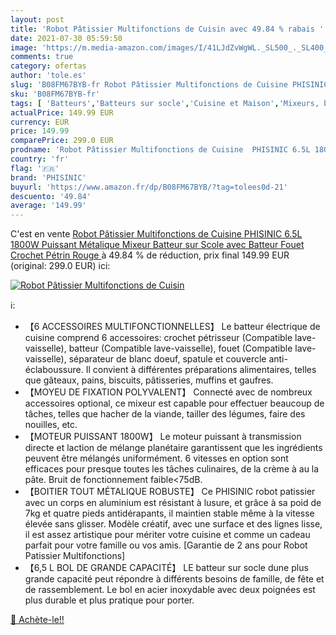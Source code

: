```yaml
---
layout: post
title: 'Robot Pâtissier Multifonctions de Cuisin avec 49.84 % rabais '
date: 2021-07-30 05:59:50
image: 'https://m.media-amazon.com/images/I/41LJdZvWgWL._SL500_._SL400_.jpg'
comments: true
category: ofertas
author: 'tole.es'
slug: 'B08FM67BYB-fr Robot Pâtissier Multifonctions de Cuisine PHISINIC 6.5L...'
sku: 'B08FM67BYB-fr'
tags: [ 'Batteurs','Batteurs sur socle','Cuisine et Maison','Mixeurs, batteurs et robots multifonctions','Petit électroménager','phisinic', ]
actualPrice: 149.99 EUR
currency: EUR
price: 149.99
comparePrice: 299.0 EUR
prodname: 'Robot Pâtissier Multifonctions de Cuisine  PHISINIC 6.5L 1800W Puissant  Métalique  Mixeur Batteur sur Scole  avec Batteur  Fouet  Crochet Pétrin  Rouge '
country: 'fr'
flag: '🇫🇷'
brand: 'PHISINIC'
buyurl: 'https://www.amazon.fr/dp/B08FM67BYB/?tag=tolees0d-21'
descuento: '49.84'
average: '149.99'
---
```


C'est en vente [Robot Pâtissier Multifonctions de Cuisine  PHISINIC 6.5L 1800W Puissant  Métalique  Mixeur Batteur sur Scole  avec Batteur  Fouet  Crochet Pétrin  Rouge ](https://www.amazon.fr/dp/B08FM67BYB/?tag=tolees0d-21)  à  49.84 % de réduction, prix final  149.99 EUR (original: 299.0 EUR) ici:

[![Robot Pâtissier Multifonctions de Cuisin](https://m.media-amazon.com/images/I/41LJdZvWgWL._SL500_._SL400_.jpg)](https://www.amazon.fr/dp/B08FM67BYB/?tag=tolees0d-21)

ℹ️:

- 【6 ACCESSOIRES MULTIFONCTIONNELLES】 Le batteur électrique de cuisine comprend 6 accessoires: crochet pétrisseur (Compatible lave-vaisselle), batteur (Compatible lave-vaisselle), fouet (Compatible lave-vaisselle), séparateur de blanc doeuf, spatule et couvercle anti-éclaboussure. Il convient à différentes préparations alimentaires, telles que gâteaux, pains, biscuits, pâtisseries, muffins et gaufres.
- 【MOYEU DE FIXATION POLYVALENT】 Connecté avec de nombreux accessoires optional, ce mixeur est capable pour effectuer beaucoup de tâches, telles que hacher de la viande, tailler des légumes, faire des nouilles, etc.
- 【MOTEUR PUISSANT 1800W】 Le moteur puissant à transmission directe et laction de mélange planétaire garantissent que les ingrédients peuvent être mélangés uniformément. 6 vitesses en option sont efficaces pour presque toutes les tâches culinaires, de la crème à au la pâte. Bruit de fonctionnement faible<75dB.
- 【BOITIER TOUT MÉTALIQUE ROBUSTE】 Ce PHISINIC robot patissier avec un corps en aluminium est résistant à lusure, et grâce à sa poid de 7kg et quatre pieds antidérapants, il maintien stable même à la vitesse élevée sans glisser. Modèle créatif, avec une surface et des lignes lisse, il est assez artistique pour mériter votre cuisine et comme un cadeau parfait pour votre famille ou vos amis. [Garantie de 2 ans pour Robot Patissier Multifonctions]
- 【6,5 L BOL DE GRANDE CAPACITÉ】 LE batteur sur socle dune plus grande capacité peut répondre à différents besoins de famille, de fête et de rassemblement. Le bol en acier inoxydable avec deux poignées est plus durable et plus pratique pour porter.

[🛒 Achète-le!!](https://www.amazon.fr/dp/B08FM67BYB/?tag=tolees0d-21)
